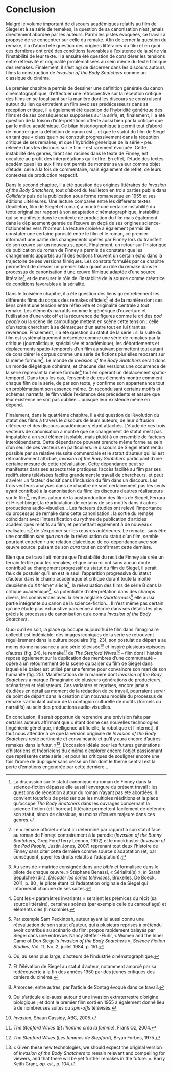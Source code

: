 Conclusion
==========

Malgré le volume important de discours académiques relatifs au film de
Siegel et à sa série de remakes, la question de sa canonisation n’est
jamais directement abordée par les auteurs. Parmi les pistes évoquées,
ce travail a proposé de se concentrer sur celle du remake. Afin de
cerner la question du remake, il a d’abord été question des origines
littéraires du film et en quoi ces dernières ont créé des conditions
favorables à l’existence de la série via l’instabilité de leur texte. Il
a ensuite été question de considérer les tensions entre réflexivité et
originalité problématisées au sein même du texte filmique des remakes.
Finalement, il s’est agi de discerner dans les discours autours films la
construction de *Invasion of the Body Snatchers* comme un classique du
cinéma.

Le premier chapitre a permis de dessiner une définition générale du
canon cinématographique, d’effectuer une rétrospective sur la réception
critique des films en se focalisant sur la manière dont les discours se
construisent autour du lien qu’entretient un film avec ses prédécesseurs
dans sa réception critique, il a également été question de l’hybridité
générique des films et de ses conséquences supposées sur la *série*, et,
finalement, il a été question de la foison d’interprétations offerte
aussi bien par la critique que par le milieu académique. Ce bilan
historiographique à permit tout d’abord de montrer que la définition de
canon est… et que le statut du film de Siegel en tant que « classique »
se construit progressivement dans la réception critique de ses remakes,
et que l’hybridité générique de la série – peu relevée dans les discours
sur le film – est rarement évoquée. Cette instabilité des genres, tirant
ses racines dans le texte de Finney, est occultée au profit des
interprétations qu’il offre. En effet, l’étude des textes académiques
liés aux films ont permis de montrer sa valeur comme objet d’étude:
celle à la fois de commentaire, mais également de reflet, de leurs
contextes de production respectif.

Dans le second chapitre, il a été question des origines littéraires de
*Invasion of the Body Snatchers*, tout d’abord du feuilleton en trois
parties publié dans *Collider’s* puis de la publication sous forme
romanesque en 1955 et ses éditions ultérieures. Une lecture comparée
entre les différents textes (feuilleton, film de Siegel et roman) a
montré une certaine instabilité du texte original par rapport à son
adaptation cinématographique, instabilité qui se manifeste dans le
contexte de production du film mais également dans le déplacement genrée
de l’œuvre en deçà de ses origines science-fictionnelles vers l’horreur.
La lecture croisée a également permis de constater une certaine porosité
entre le film et le roman, ce premier informant une partie des
changements opérés par Finney lors du transfert de son œuvre sur un
nouveau support. Finalement, un retour sur l’historique de publication
du roman de Finney a permis de constater que les changements apportés au
fil des éditions trouvent un certain écho dans la trajectoire de ses
versions filmiques. Les constats formulés par ce chapitre permettent de
dresser un premier bilan quant au rôle du remake dans le processus de
canonisation d’une œuvre filmique adaptée d’une source littéraire[^1],
et de mesurer le rôle de l’instabilité de la source comme créatrice de
conditions favorables à la sérialité.

Dans le troisième chapitre, il a été question des liens qu’entretiennent
les différents films du corpus des remakes officiels[^2] et de la
manière dont ces liens créent une tension entre réflexivité et
originalité centrale à tout remake. Les éléments narratifs comme le
générique d’ouverture et l’utilisation d’une voix off et la récurrence
de figures comme le cri des *pod people* ou la scène de camouflage
mettent en scène cette tension : celle d’un texte cherchant à se
démarquer d’un autre tout en lui tirant sa révérence. Finalement, il a
été question du statut de la série : si la suite du film est
systématiquement présentée comme une série de remakes par la critique
(journalistique, spécialisée et académique), les débordements et
déplacements spatio-temporels d’un film au suivant permettent tout
autant de considérer le corpus comme une série de fictions plurielles
reposant sur la même formule[^3]. Le monde de *Invasion of the Body
Snatchers* serait donc un monde diégétique cohérant, et chacune des
versions une occurrence de la série reprenant la même formule[^4] tout
en opérant un déplacement spatio-temporel. Dans tous les cas, l’ensemble
de ces éléments montre comment chaque film de la série, de par son
texte, y confirme son appartenance tout en problématisant son essence
même. En reconduisant certains motifs et schémas narratifs, le film
valide l’existence des précédents et assure que leur existence ne soit
pas oubliée… puisque leur existence même en dépend.

Finalement, dans le quatrième chapitre, il a été question de l’évolution
du statut des films à travers le discours de leurs auteurs, de leur
diffusion ultérieure et des discours académique y étant attachés.
L’étude de ces trois vecteurs de canonisation a montré que ce changement
de statut n’est pas imputable à un seul élément isolable, mais plutôt à
un ensemble de facteurs interdépendants. Cette dépendance pouvant
prendre même forme au sein d’un seul de ces vecteurs en particuliers: le
discours de Siegel étant rendu possible par sa relative réussite
commerciale et le statut d’auteur qui lui est rétroactivement attribué,
*Invasion of the Body Snatchers* participant d’une certaine mesure de
cette réévaluation. Cette dépendance peut se manifester dans ses aspects
très pratiques: l’accès facilité au film par ses rediffusions télévisées
facilite grandement le travail de chercheurs, et peut s’avérer un
facteur décisif dans l’inclusion du film dans un discours. Les trois
vecteurs analysés dans ce chapitre ne sont certainement pas les seuls
ayant contribué à la canonisation du film: les discours d’autres
réalisateurs sur le film[^5], mythes autour de la postproduction des
films de Siegel, Ferrara et Hirschbiegel, la réarticulation de certains
de ses motifs dans d’autres productions audio-visuelles… Les facteurs
étudiés ont relevé l’importance du processus de remake dans cette
canonisation : la sortie du remake coïncidant avec l’intensification du
rythme de publication d’articles académiques relatifs au film, et
permettant également à de nouveaux réalisateurs[^6] de s’exprimer sur
les œuvres antérieures. Le remake, sans être une condition *sine qua
non* de la réévaluation du statut d’un film, semble pourtant entretenir
une relation dialectique de co-dépendance avec son œuvre source: puisant
de son *aura* tout en confirmant cette dernière.

Bien que ce travail ait montré que l’instabilité du récit de Finney aie
crée un terrain fertile pour les remakes, et que ceux-ci ont sans aucun
doute contribué au changement progressif du statut du film de Siegel, il
serait faux de postuler qu’il en est le seul: l’apparition progressive
du statut d’auteur dans le champ académique et critique durant toute la
moitié deuxième du XX^ème^ siècle[^7], la réévaluation des films de
série B dans la critique académique[^8], sa potentialité
d’interprétation dans des champs divers, les connivences avec la série
anglaise *Quartermass*[^9] elle aussi partie intégrante du canon de la
science-fiction… Il n’est même pas certain qu’une étude plus exhaustive
parvienne à décrire dans ses détails les plus précis le processus de
canonisation qu’a connu *Invasion of the Body Snatchers*.

Quoi qu’il en soit, la place qu’occupe aujourd’hui le film dans
l’imaginaire collectif est indéniable: des images iconiques de la série
se retrouvent régulièrement dans la culture populaire (fig. 23), son
postulat de départ a au moins donné naissance à une série télévisée[^10]
et inspiré plusieurs épisodes d’autres (fig. 24), le remake[^11] de *The
Stepford Wives*[^12] – film dont l’histoire repose également sur la
duplication des membres d’une communauté – opère à un retournement de la
scène du baiser du film de Siegel dans laquelle le baiser est utilisé
par une femme pour convaincre son mari de son humanité (fig. 25).
Manifestations de la manière dont *Invasion of the Body Snatchers* a
marqué l’imaginaire de plusieurs générations de producteurs, scénaristes
et réalisateurs. Ces variantes et reprises, encore jamais étudiées en
détail au moment de la rédaction de ce travail, pourraient servir de
point de départ dans la création d’un nouveau modèle du processus de
remake s’articulant autour de la contagion culturelle de motifs (formels
ou narratifs) au sein des productions audio-visuelles.

En conclusion, il serait opportun de reprendre une prévision faite par
certains auteurs affirmant que « étant donné ces nouvelles technologies
\[ingénierie génétique, intelligence artificielle, la robotique et
l’internet\], il faut nous attendre à ce que la version originale de
*Invasion of the Body Snatchers* reste pertinente et convaincante et
qu’il y aura encore d’autres remakes dans le futur. »[^13]. L’occasion
idéale pour les futures générations d’historiens et théoriciens du
cinéma d’explorer encore l’objet passionnant que représente cette
série ; et pour les critiques de souligner encore une fois l’ironie de
dupliquer sans cesse un film dont le thème central est la perte
d’émotions engendrée par cette dernière…

[^1]: La discussion sur le statut canonique du roman de Finney dans la
    science-fiction dépasse elle aussi l’envergure du présent travail :
    les questions de réception autour du roman n’ayant pas été abordées.
    Il convient toutefois de préciser que les multiples rééditions et la
    place qu’occupe *The Body Snatchers* dans les ouvrages concernant la
    science-fiction (et l’horreur) littéraire permettent facilement de
    défendre son statut, sinon de classique, au moins d’œuvre majeure
    dans ces genres.

[^2]: Le « remake officiel » étant ici déterminé par rapport à son
    statut face au roman de Finney: contrairement à la parodie
    (*Invasion of the Bunny Snatchers*, Greg Ford/Terry Lennon, 1992) et
    le mockbuster (*Invasion of the Pod People*, Justin Jones, 2007)
    reprenant tout deux l’histoire de Finney sans citer cette dernière
    comme source d’adaptation (et, par conséquent, payer les droits
    relatifs à l’adaptation).

[^3]: Au sens de « matrice consignée dans une *bible* et formalisée dans
    le pilote de chaque œuvre. » Stéphane Benassi, « Sérialité(s) »,
    *in* Sarah Sepulchre (dir.), *Décoder les séries télévisées*,
    Bruxelles, De Boeck, 2011, p. 80 ; le pilote étant ici l’adaptation
    originale de Siegel qui informerait chacune de ses suites.

[^4]: Dont les « paramètres invariants » seraient les prémices du récit
    (sa source littéraire), certaines scènes (par exemple celle du
    camouflage) et éléments clés (l’insomnie).

[^5]: Par exemple Sam Peckinpah, auteur ayant lui aussi connu une
    réévaluation de son statut d’auteur, qui à plusieurs reprises à
    prétendu avoir contribué au scénario du film; propos rapidement
    balayés par Siegel dans une entrevue. Nancy Steffen-Fluhr, « Women
    and the Inner Game of Don Siegel's *Invasion of the Body Snatchers*
    », *Science Fiction Studies*, Vol. 11, No. 2, juillet 1984, p. 151.

[^6]: Ou, au sens plus large, d’acteurs de l’industrie
    cinématographique.

[^7]: Et l’élévation de Siegel au statut d’auteur, notamment amorcé par
    sa redécouverte à la fin des années 1950 par des jeunes critiques
    des cahiers du cinéma.

[^8]: Amorcée, entre autres, par l’article de Sontag évoqué dans ce
    travail.

[^9]: Qui s’articule elle-aussi autour d’une invasion extraterrestre
    d’origine biologique ; et dont le premier film sorti en 1955 a
    également donné lieu à de nombreuses suites ou *spin-offs*
    télévisés.

[^10]: *Invasion*, Shaun Cassidy, ABC, 2005.

[^11]: *The Stepford Wives* (*Et l'homme créa la femme*), Frank Oz,
    2004.

[^12]: *The Stepford Wives* (*Les femmes de Stepford*), Bryan Forbes,
    1975.

[^13]: « Given these new technologies, we should expect the original
    version of *Invasion of the Body Snatchers* to remain relevant and
    compelling for viewers, and that there will be yet further remakes
    in the future. ». Barry Keith Grant, *op. cit.*, p. 104.

